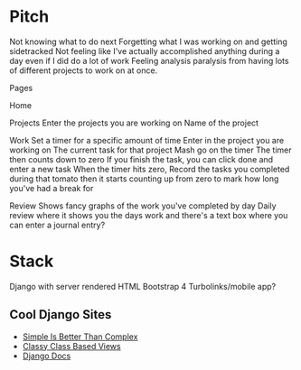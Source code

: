 # Pitch

Not knowing what to do next
Forgetting what I was working on and getting sidetracked
Not feeling like I've actually accomplished anything during a day even if I did do a lot of work
Feeling analysis paralysis from having lots of different projects to work on at once.

Pages

Home

Projects
    Enter the projects you are working on
        Name of the project

Work
    Set a timer for a specific amount of time
    Enter in the project you are working on
    The current task for that project
    Mash go on the timer
    The timer then counts down to zero
    If you finish the task, you can click done and enter a new task
    When the timer hits zero,
        Record the tasks you completed during that tomato
        then it starts counting up from zero to mark how long you've had a break for

Review
    Shows fancy graphs of the work you've completed by day
    Daily review where it shows you the days work and there's a text box where you can enter a journal entry?

# Stack

Django with server rendered HTML
Bootstrap 4
Turbolinks/mobile app?

## Cool Django Sites

* [Simple Is Better Than Complex](https://simpleisbetterthancomplex.com/)
* [Classy Class Based Views](http://ccbv.co.uk)
* [Django Docs](https://docs.djangoproject.com/)
